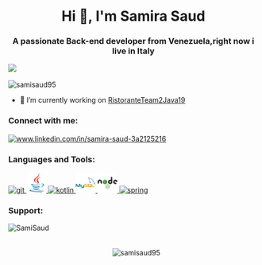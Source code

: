                                             
<h1 align="center">Hi 👋, I'm Samira Saud</h1> 
                        

<h3 align="center">A passionate Back-end developer from Venezuela,right now i live in Italy</h3><img src="https://media.giphy.com/media/WUlplcMpOCEmTGBtBW/giphy.gif" width="30"> 

<p align="left"> <img src="https://komarev.com/ghpvc/?username=samisaud95&label=Profile%20views&color=0e75b6&style=flat" alt="samisaud95" /> </p>

- 🔭 I’m currently working on [RistoranteTeam2Java19](https://github.com/anamariaow/RistoranteTeam2Java19.git)

<h3 align="left">Connect with me:</h3>
<p align="left">
<a href="https://linkedin.com/in/www.linkedin.com/in/samira-saud-3a2125216" target="blank"><img align="center" src="https://raw.githubusercontent.com/rahuldkjain/github-profile-readme-generator/master/src/images/icons/Social/linked-in-alt.svg" alt="www.linkedin.com/in/samira-saud-3a2125216" height="30" width="40" /></a>
</p>

<h3 align="left">Languages and Tools:</h3>
<p align="left"> <a href="https://git-scm.com/" target="_blank" rel="noreferrer"> <img src="https://www.vectorlogo.zone/logos/git-scm/git-scm-icon.svg" alt="git" width="40" height="40"/> </a> <a href="https://www.java.com" target="_blank" rel="noreferrer"> <img src="https://raw.githubusercontent.com/devicons/devicon/master/icons/java/java-original.svg" alt="java" width="40" height="40"/> </a> <a href="https://kotlinlang.org" target="_blank" rel="noreferrer"> <img src="https://www.vectorlogo.zone/logos/kotlinlang/kotlinlang-icon.svg" alt="kotlin" width="40" height="40"/> </a> <a href="https://www.mysql.com/" target="_blank" rel="noreferrer"> <img src="https://raw.githubusercontent.com/devicons/devicon/master/icons/mysql/mysql-original-wordmark.svg" alt="mysql" width="40" height="40"/> </a> <a href="https://nodejs.org" target="_blank" rel="noreferrer"> <img src="https://raw.githubusercontent.com/devicons/devicon/master/icons/nodejs/nodejs-original-wordmark.svg" alt="nodejs" width="40" height="40"/> </a> <a href="https://spring.io/" target="_blank" rel="noreferrer"> <img src="https://www.vectorlogo.zone/logos/springio/springio-icon.svg" alt="spring" width="40" height="40"/> </a> </p>

<h3 align="left">Support:</h3>
<p><a href="https://ko-fi.com/SamiSaud"> <img align="left" src="https://cdn.ko-fi.com/cdn/kofi3.png?v=3" height="50" width="210" alt="SamiSaud" /></a></p><br><br>

<p><img align="center" src="https://github-readme-stats.vercel.app/api/top-langs?username=samisaud95&show_icons=true&locale=en&layout=compact" alt="samisaud95" /></p>
